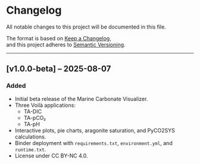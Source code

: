 # Changelog

All notable changes to this project will be documented in this file.

The format is based on [Keep a Changelog](https://keepachangelog.com/en/1.0.0/),  
and this project adheres to [Semantic Versioning](https://semver.org/spec/v2.0.0.html).

---

## [v1.0.0-beta] – 2025-08-07

### Added
- Initial beta release of the Marine Carbonate Visualizer.
- Three Voilà applications:
  - TA-DIC
  - TA-pCO₂
  - TA-pH
- Interactive plots, pie charts, aragonite saturation, and PyCO2SYS calculations.
- Binder deployment with `requirements.txt`, `environment.yml`, and `runtime.txt`.
- License under CC BY-NC 4.0.
